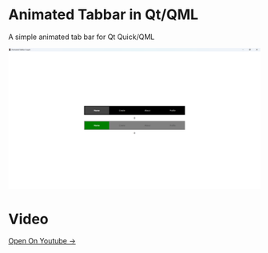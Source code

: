 # Animated Tabbar in Qt/QML
A simple animated tab bar for Qt Quick/QML

![](./screenshots/img.png)

# Video
[Open On Youtube -> ](https://youtu.be/DhD1_jhNVSA)
